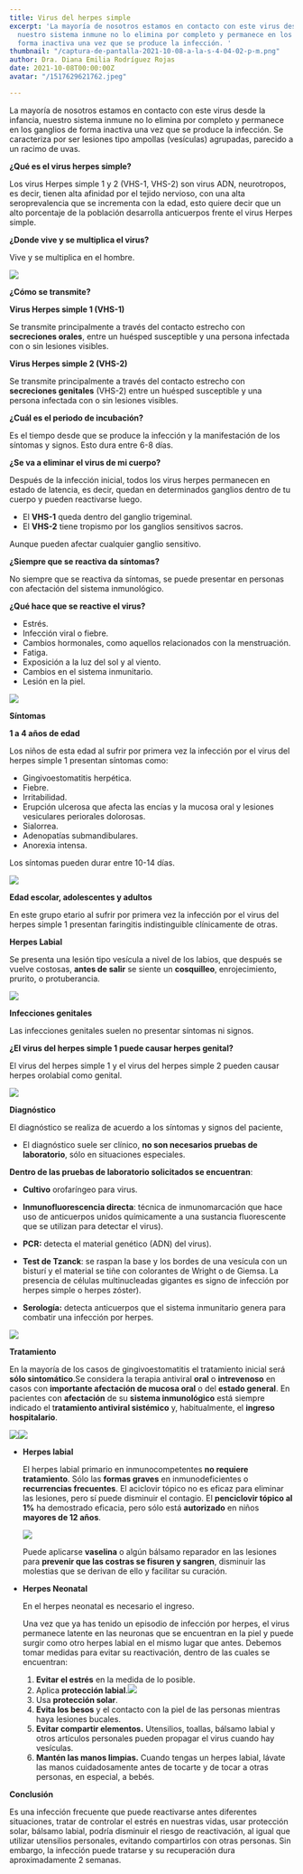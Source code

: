 ```yaml
---
title: Virus del herpes simple
excerpt: 'La mayoría de nosotros estamos en contacto con este virus desde la infancia,
  nuestro sistema inmune no lo elimina por completo y permanece en los ganglios de
  forma inactiva una vez que se produce la infección. '
thumbnail: "/captura-de-pantalla-2021-10-08-a-la-s-4-04-02-p-m.png"
author: Dra. Diana Emilia Rodríguez Rojas
date: 2021-10-08T00:00:00Z
avatar: "/1517629621762.jpeg"

---
```

La mayoría de nosotros estamos en contacto con este virus desde la infancia, nuestro sistema inmune no lo elimina por completo y permanece en los ganglios de forma inactiva una vez que se produce la infección. Se caracteriza por ser lesiones tipo ampollas (vesículas) agrupadas, parecido a un racimo de uvas.

**¿Qué es el virus herpes simple?**

Los virus Herpes simple 1 y 2 (VHS-1, VHS-2) son virus ADN, neurotropos, es decir, tienen alta afinidad por el tejido nervioso, con una alta seroprevalencia que se incrementa con la edad, esto quiere decir que un alto porcentaje de la población desarrolla anticuerpos frente el virus Herpes simple.

**¿Donde vive y se multiplica el virus?**

Vive y se multiplica en el hombre.

![](/images-4.jpeg)

**¿Cómo se transmite?**

**Virus Herpes simple 1 (VHS-1)**

Se transmite principalmente a través del contacto estrecho con **secreciones orales**, entre un huésped susceptible y una persona infectada con o sin lesiones visibles.

**Virus Herpes simple 2 (VHS-2)**

Se transmite principalmente a través del contacto estrecho con **secreciones genitales** (VHS-2) entre un huésped susceptible y una persona infectada con o sin lesiones visibles.

**¿Cuál es el periodo de incubación?**

Es el tiempo desde que se produce la infección y la manifestación de los síntomas y signos. Esto dura entre 6-8 días.

**¿Se va a eliminar el virus de mi cuerpo?**

Después de la infección inicial, todos los virus herpes permanecen en estado de latencia, es decir, quedan en determinados ganglios dentro de tu cuerpo y pueden reactivarse luego.

* El **VHS-1** queda dentro del ganglio trigeminal.
* El **VHS-2** tiene tropismo por los ganglios sensitivos sacros.

Aunque pueden afectar cualquier ganglio sensitivo.

**¿Siempre que se reactiva da síntomas?**

No siempre que se reactiva da síntomas, se puede presentar en personas con afectación del sistema inmunológico.

**¿Qué hace que se reactive el virus?**

* Estrés.
* Infección viral o fiebre.
* Cambios hormonales, como aquellos relacionados con la menstruación.
* Fatiga.
* Exposición a la luz del sol y al viento.
* Cambios en el sistema inmunitario.
* Lesión en la piel.

![](/fotofobia-1.png)

**Síntomas**

**1 a 4 años de edad**

Los niños de esta edad al sufrir por primera vez la infección por el virus del herpes simple 1 presentan síntomas como:

* Gingivoestomatitis herpética.
* Fiebre.
* Irritabilidad.
* Erupción ulcerosa que afecta las encías y la mucosa oral y lesiones vesiculares periorales dolorosas.
* Sialorrea.
* Adenopatías submandibulares.
* Anorexia intensa.

Los síntomas pueden durar entre 10-14 días.

![](/captura-de-pantalla-2021-10-08-a-la-s-2-02-26-p-m.png)

**Edad escolar, adolescentes y adultos**

En este grupo etario al sufrir por primera vez la infección por el virus del herpes simple 1 presentan faringitis indistinguible clínicamente de otras.

**Herpes Labial**

Se presenta una lesión tipo vesícula a nivel de los labios, que después se vuelve costosas, **antes de salir** se siente un **cosquilleo**, enrojecimiento, prurito, o protuberancia.

![](/herpes-labial-y-oral.jpeg)

**Infecciones genitales**

Las infecciones genitales suelen no presentar síntomas ni signos.

**¿El virus del herpes simple 1 puede causar herpes genital?**

El virus del herpes simple 1 y el virus del herpes simple 2 pueden causar herpes orolabial como genital.

![](/genital.jpeg)

**Diagnóstico**

El diagnóstico se realiza de acuerdo a los síntomas y signos del paciente,

* El diagnóstico suele ser clínico, **no son necesarios pruebas de laboratorio**, sólo en situaciones especiales.

**Dentro de las pruebas de laboratorio solicitados se encuentran**:

* **Cultivo** orofaríngeo para virus.
* **Inmunofluorescencia directa**: técnica de inmunomarcación que hace uso de anticuerpos unidos químicamente a una sustancia fluorescente que se utilizan para detectar el virus).
* **PCR:** detecta el material genético (ADN) del virus).
* **Test de Tzanck**: se raspan la base y los bordes de una vesícula con un bisturí y el material se tiñe con colorantes de Wright o de Giemsa. La presencia de células multinucleadas gigantes es signo de infección por herpes simple o herpes zóster).


* **Serología:** detecta anticuerpos que el sistema inmunitario genera para combatir una infección por herpes.

![](/post38-2.jpeg)

**Tratamiento**

En la mayoría de los casos de gingivoestomatitis el tratamiento inicial será **sólo sintomático**.Se considera la terapia antiviral **oral** o **intrevenoso** en casos con **importante afectación de mucosa oral** o del **estado general**. En pacientes con **afectación** de su **sistema inmunológico** está siempre indicado el t**ratamiento antiviral sistémico** y, habitualmente, el **ingreso hospitalario**.

![](/imagen.png)![](/valaciclovir-que-es-y-para-que-sirve.jpeg)

* **Herpes labial**

  El herpes labial primario en inmunocompetentes **no requiere tratamiento**. Sólo las **formas graves** en inmunodeficientes o **recurrencias frecuentes**. El aciclovir tópico no es eficaz para eliminar las lesiones, pero sí puede disminuir el contagio. El **penciclovir tópico al 1%** ha demostrado eficacia, pero sólo está **autorizado** en niños **mayores de 12 años**.

  ![](/captura-de-pantalla-2021-10-08-a-la-s-5-31-23-p-m.png)

  Puede aplicarse **vaselina** o algún bálsamo reparador en las lesiones para **prevenir que las costras se fisuren y sangren**, disminuir las molestias que se derivan de ello y facilitar su curación.
* **Herpes Neonatal**

  En el herpes neonatal es necesario el ingreso.

  Una vez que ya has tenido un episodio de infección por herpes, el virus permanece latente en las neuronas que se encuentran en la piel y puede surgir como otro herpes labial en el mismo lugar que antes. Debemos tomar medidas para evitar su reactivación, dentro de las cuales se encuentran:
  1. **Evitar el estrés** en la medida de lo posible.
  2. Aplica **protección labial**.![](/protector-labial.jpeg)
  3. Usa **protección solar**.
  4. **Evita los besos** y el contacto con la piel de las personas mientras haya lesiones bucales.
  5. **Evitar compartir elementos.** Utensilios, toallas, bálsamo labial y otros artículos personales pueden propagar el virus cuando hay vesículas.
  6. **Mantén las manos limpias.** Cuando tengas un herpes labial, lávate las manos cuidadosamente antes de tocarte y de tocar a otras personas, en especial, a bebés.

**Conclusión**

Es una infección frecuente que puede reactivarse antes diferentes situaciones, tratar de controlar el estrés en nuestras vidas, usar protección solar, bálsamo labial, podría disminuir el riesgo de reactivación, al igual que utilizar utensilios personales, evitando compartirlos con otras personas. Sin embargo, la infección puede tratarse y su recuperación dura aproximadamente 2 semanas.
